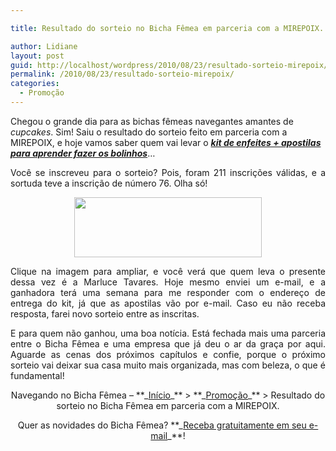 ```yaml
---

title: Resultado do sorteio no Bicha Fêmea em parceria com a MIREPOIX.

author: Lidiane
layout: post
guid: http://localhost/wordpress/2010/08/23/resultado-sorteio-mirepoix/
permalink: /2010/08/23/resultado-sorteio-mirepoix/
categories:
  - Promoção
---
```

Chegou o grande dia para as bichas fêmeas navegantes amantes de _cupcakes_. Sim! Saiu o resultado do sorteio feito em parceria com a MIREPOIX, e hoje vamos saber quem vai levar o [**_kit de enfeites + apostilas para aprender fazer os bolinhos_**](http://www.trololodemulher.com.br/2010/08/09/parceria-bicha-femea-mirepoix/)…

<!--more-->

<p style="text-align: justify;">
  Você se inscreveu para o sorteio? Pois, foram 211 inscrições válidas, e a sortuda teve a inscrição de número 76. Olha só!
</p>

<p style="text-align: center;">
  <a href="http://www.trololodemulher.com.br/blog/wp-content/uploads/2010/08/Resultado-sorteio-parceria-Bicha-Femea-Mirepoix.jpg"><img class="size-medium wp-image-5111 aligncenter" title="Resultado sorteio parceria Bicha Fêmea & Mirepoix" src="http://www.trololodemulher.com.br/blog/wp-content/uploads/2010/08/Resultado-sorteio-parceria-Bicha-Femea-Mirepoix-300x96.jpg" alt="" width="300" height="96" /></a>
</p>

<p style="text-align: justify;">
  Clique na imagem para ampliar, e você verá que quem leva o presente dessa vez é a Marluce Tavares. Hoje mesmo enviei um e-mail, e a ganhadora terá uma semana para me responder com o endereço de entrega do kit, já que as apostilas vão por e-mail. Caso eu não receba resposta, farei novo sorteio entre as inscritas.
</p>

<p style="text-align: justify;">
  E para quem não ganhou, uma boa notícia. Está fechada mais uma parceria entre o Bicha Fêmea e uma empresa que já deu o ar da graça por aqui. Aguarde as cenas dos próximos capítulos e confie, porque o próximo sorteio vai deixar sua casa muito mais organizada, mas com beleza, o que é fundamental!
</p>

<p style="text-align: center;">
  Navegando no Bicha Fêmea – **_<a href="http://www.trololodemulher.com.br/">Início</a>_** > **_<a href="http://www.trololodemulher.com.br/category/promocao/">Promoção</a>_** > Resultado do sorteio no Bicha Fêmea em parceria com a MIREPOIX.
</p>

<p style="text-align: center;">
  Quer as novidades do Bicha Fêmea? **_<a href="http://feedburner.google.com/fb/a/mailverify?uri=blogbichafemea&loc=pt_BR">Receba gratuitamente em seu e-mail</a>_**!
</p>